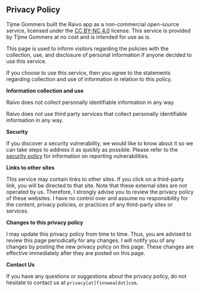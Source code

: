 ## Privacy Policy

Tijme Gommers built the Raivo app as a non-commercial open-source service, licensed under the [CC BY-NC 4.0](https://github.com/tijme/raivo/blob/master/LICENSE.md) license. This service is provided by Tijme Gommers at no cost and is intended for use as is.

This page is used to inform visitors regarding the policies with the collection, use, and disclosure of personal information if anyone decided to use this service.

If you choose to use this service, then you agree to the statements regarding collection and use of information in relation to this policy.

**Information collection and use**

Raivo does not collect personally identifiable information in any way.

Raivo does not use third party services that collect personally identifiable information in any way.

**Security**

If you discover a security vulnerability, we would like to know about it so we can take steps to address it as quickly as possible. Please refer to the [security policy](https://github.com/tijme/raivo/blob/master/PRIVACY.md) for information on reporting vulnerabilities.

**Links to other sites**

This service may contain links to other sites. If you click on a third-party link, you will be directed to that site. Note that these external sites are not operated by us. Therefore, I strongly advise you to review the privacy policy of these websites. I have no control over and assume no responsibility for the content, privacy policies, or practices of any third-party sites or services.

**Changes to this privacy policy**

I may update this privacy policy from time to time. Thus, you are advised to review this page periodically for any changes. I will notify you of any changes by posting the new privacy policy on this page. These changes are effective immediately after they are posted on this page.

**Contact Us**

If you have any questions or suggestions about the privacy policy, do not hesitate to contact us at `privacy[at]finnwea[dot]com`.
